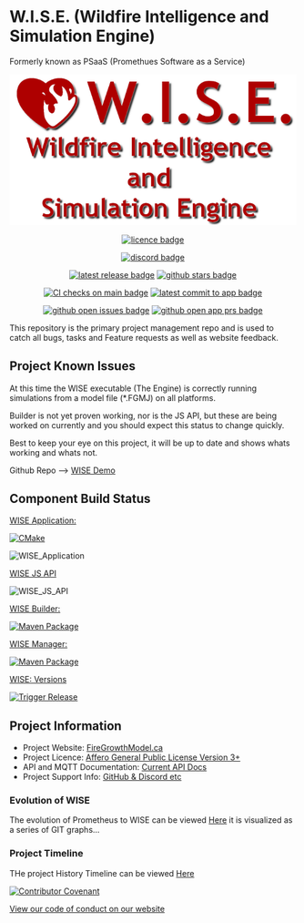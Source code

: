 
# W.I.S.E. (Wildfire Intelligence and Simulation Engine) 

Formerly known as PSaaS (Promethues Software as a Service)

<div align="center">

![WISE social image](wiserepo.png)


[![licence badge]][licence link]

[![discord badge]][discord link]

[![latest release badge]][latest release link] [![github stars badge]][github stars link]

[![CI checks on main badge]][CI checks on main link] [![latest commit to app badge]][latest commit to app link]

[![github open issues badge]][github open issues link] [![github open app prs badge]][github open prs link]

[CI checks on main badge]: https://flat.badgen.net/github/status/WISE-Developers/WISE_Application/main?label=CI%20status%20on%20main&cache=900&icon=github


[CI checks on main link]: https://github.com/WISE-Developers/WISE_Application/actions/workflows/test-invoke-conda.yml


[licence badge]: https://flat.badgen.net/github/license/WISE-Developers/Project_issues

[licence link]: https://github.com/WISE-Developers/Project_issues/blob/main/LICENSE?icon=github

[discord badge]: https://flat.badgen.net/discord/members/HTfn6MGyCb?icon=discord
[discord link]: https://discord.gg/HTfn6MGyCb

[latest release badge]: https://flat.badgen.net/github/release/WISE-Developers/WISE_Application/main?icon=github

[latest release link]: https://github.com/WISE-Developers/WISE_Application/releases

[github stars badge]: https://flat.badgen.net/github/stars/WISE-Developers/WISE_Application?icon=github

[github stars link]: https://github.com/WISE-Developers/WISE_Application/stargazers

[github open issues badge]: https://flat.badgen.net/github/open-issues/WISE-Developers/Project_issues?icon=github

[github open issues link]: https://github.com/WISE-Developers/Project_issues/issues?q=is%3Aopen+is%3Aissue

[github open app prs badge]: https://flat.badgen.net/github/open-prs/WISE-Developers/WISE_Application?icon=github&label=Open%20App%20PRs

[github open prs link]: https://github.com/WISE-Developers/WISE_Application/pulls?q=is%3Apr+is%3Aopen
  
[latest commit to app badge]: https://flat.badgen.net/github/last-commit/WISE-Developers/WISE_Application/main?icon=github&color=yellow&label=last%20App%20commit&cache=900

[latest commit to app link]: https://github.com/WISE-Developers/WISE_Application/commits/main
  
</div>

This repository is the primary project management repo and is used to catch all bugs, tasks and Feature requests as well as website feedback.

## Project Known Issues

At this time the WISE executable (The Engine) is correctly running simulations from a model file (*.FGMJ) on all platforms.

Builder is not yet proven working, nor is the JS API, but these are being worked on currently and you should expect this status to change quickly.

Best to keep your eye on this project, it will be up to date and shows whats working and whats not.

Github Repo --> [WISE Demo](https://github.com/WISE-Developers/wise_demo)

## Component Build Status

[WISE Application:](https://github.com/WISE-Developers/WISE_Application)

[![CMake](https://github.com/WISE-Developers/WISE_Application/actions/workflows/cmake.yml/badge.svg?branch=main)](https://github.com/WISE-Developers/WISE_Application/actions/workflows/cmake.yml)

![WISE_Application](https://flat.badgen.net/github/checks/WISE-Developers/WISE_Application/main?icon=github&label=Passing%20Tests)


[WISE JS API](https://github.com/WISE-Developers/WISE_JS_API)



![WISE_JS_API](https://flat.badgen.net/github/checks/WISE-Developers/WISE_JS_API/main?icon=github&label=Passing%20Tests)

[WISE Builder:](https://github.com/WISE-Developers/WISE_Builder_Component)


[![Maven Package](https://github.com/WISE-Developers/WISE_Builder_Component/actions/workflows/maven-publish.yml/badge.svg)](https://github.com/WISE-Developers/WISE_Builder_Component/actions/workflows/maven-publish.yml)

[WISE Manager:](https://github.com/WISE-Developers/WISE_Manager_Component)

[![Maven Package](https://github.com/WISE-Developers/WISE_Manager_Component/actions/workflows/maven-publish.yml/badge.svg)](https://github.com/WISE-Developers/WISE_Manager_Component/actions/workflows/maven-publish.yml)

[WISE: Versions](https://github.com/WISE-Developers/versions)

[![Trigger Release](https://github.com/WISE-Developers/versions/actions/workflows/release-trigger.yml/badge.svg)](https://github.com/WISE-Developers/versions/actions/workflows/release-trigger.yml)

## Project Information

- Project Website: [FireGrowthModel.ca](https://firegrowthmodel.ca/pages/wise_overview_e.html)
- Project Licence: [Affero General Public License Version 3+](https://www.gnu.org/licenses/agpl-3.0.en.html)
- API and MQTT Documentation: [Current API Docs](https://firegrowthmodel.ca/pages/wise_documentation_e.html)
- Project Support Info: [GitHub & Discord etc](https://firegrowthmodel.ca/pages/wise_support_e.html)


### Evolution of WISE

The evolution of Prometheus to WISE can be viewed [Here](./geneology.md) it is visualized as a series of GIT graphs...
### Project Timeline

THe project History Timeline can be viewed [Here](PROJECT_TIMELINE.md)



[![Contributor Covenant](https://img.shields.io/badge/Contributor%20Covenant-2.1-4baaaa.svg)](code_of_conduct.md)

[View our code of conduct on our website](https://firegrowthmodel.ca/pages/conduct.html)
